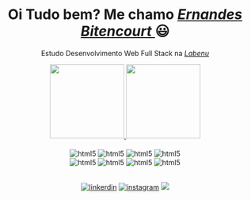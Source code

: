 <div>
  <h1 align="center">Oi Tudo bem? Me chamo <a href="https://www.linkedin.com/in/ernandes-bitencourt-b630a7117"><i>Ernandes Bitencourt </i></a> 😃️</h1>
  <p align="center">Estudo Desenvolvimento Web Full Stack na <a href="https://www.labenu.com.br"><i>Labenu</i></a> 
  
</div>


<div align="center">

 
  <a href="https://github.com/ErnandesBitencourt">
    <img height="150em" src="https://github-readme-stats.vercel.app/api?username=ErnandesBitencourt&count_private=true&include_all_commits=true&show_icons=true&theme=dracula&hide_border=false&show_owner=true"/>
	  

  <img height="150em" src="https://github-readme-stats.vercel.app/api/top-langs/?username=ErnandesBitencourt&layout=compact&langs_count=7&theme=dracula"/>  
	
  </a>
	
  
			
 
</div>




<div align="center" valign="top"><br>

  <img align="center" alt= "html5" src="https://img.shields.io/badge/HTML5-E34F26?style=for-the-badge&logo=html5&logoColor=white"/>
  <img align="center" alt= "html5" src="https://img.shields.io/badge/CSS3-1572B6?style=for-the-badge&logo=css3&logoColor=white"/>
  <img align="center" alt= "html5" src="https://img.shields.io/badge/JavaScript-323330?style=for-the-badge&logo=javascript&logoColor=F7DF1E"/>
  <img align="center" alt= "html5" src="https://img.shields.io/badge/React-20232A?style=for-the-badge&logo=react&logoColor=61DAFB"/><br/>
  
  <img align="center" alt= "html5" src="https://img.shields.io/badge/TypeScript-007ACC?style=for-the-badge&logo=typescript&logoColor=white"/>
  <img align="center" alt= "html5" src="https://img.shields.io/badge/Node.js-43853D?style=for-the-badge&logo=node.js&logoColor=white"/>
  <img align="center" alt= "html5" src="https://img.shields.io/badge/MySQL-00000F?style=for-the-badge&logo=mysql&logoColor=white"/>
  <img align="center" alt= "html5" src="https://img.shields.io/badge/Amazon_AWS-232F3E?style=for-the-badge&logo=amazon-aws&logoColor=white"/>
 

</div><br>

<div align="center">
  
  [![linkerdin](https://img.shields.io/badge/LinkedIn-0077B5?style=for-the-badge&logo=linkedin&logoColor=white)](https://www.linkedin.com/in/ernandes-bitencourt-b630a7117)
  [![instagram](https://img.shields.io/badge/Instagram-E4405F?style=for-the-badge&logo=instagram&logoColor=white)](https://www.instagram.com/ernandes.bitencourt/)
  <a href="mailto:ernandes.f.bitencourt@gmail.com"><img src="https://img.shields.io/badge/-Gmail-%23333?style=for-the-badge&logo=gmail&logoColor=white" target="_blank"></a>
</div>
